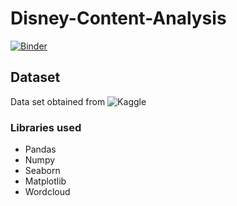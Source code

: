 ﻿# Disney-Content-Analysis

<!-- https://mybinder.org/v2/gh/athem-m/Disney-Content-Analysis/master -->

[![Binder](https://mybinder.org/badge_logo.svg)](https://mybinder.org/v2/gh/athem-m/Disney-Content-Analysis/master)

## Dataset

Data set obtained from ![Kaggle](https://www.kaggle.com/datasets/shivamb/disney-movies-and-tv-shows)

### Libraries used
- Pandas
- Numpy
- Seaborn
- Matplotlib
- Wordcloud